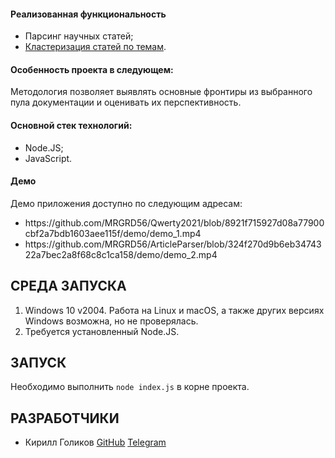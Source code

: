 <h4>Реализованная функциональность</h4>
<ul>
    <li>Парсинг научных статей;</li>
    <li><a href="https://github.com/MRGRD56/Qwerty2021">Кластеризация статей по темам</a>.</li>
</ul> 
<h4>Особенность проекта в следующем:</h4>
Методология позволяет выявлять основные фронтиры из выбранного пула документации и оценивать их перспективность.
<h4>Основной стек технологий:</h4>
<ul>
    <li>Node.JS;</li>
    <li>JavaScript.</li>
 </ul>
<h4>Демо</h4>
<p>Демо приложения доступно по следующим адресам: </p>
<ul>
    <li>https://github.com/MRGRD56/Qwerty2021/blob/8921f715927d08a77900cbf2a7bdb1603aee115f/demo/demo_1.mp4</li>
    <li>https://github.com/MRGRD56/ArticleParser/blob/324f270d9b6eb3474322a7bec2a8f68c8c1ca158/demo/demo_2.mp4</li>
</ul>

СРЕДА ЗАПУСКА
------------
1) Windows 10 v2004. Работа на Linux и macOS, а также других версиях Windows возможна, но не проверялась.
2) Требуется установленный Node.JS.

ЗАПУСК
------------
Необходимо выполнить `node index.js` в корне проекта.

РАЗРАБОТЧИКИ
------------
<ul>
    <li>Кирилл Голиков <a href="https://github.com/MRGRD56">GitHub</a> <a href="https://telegram.me/mrgrd56">Telegram</a></li>
</ul>
